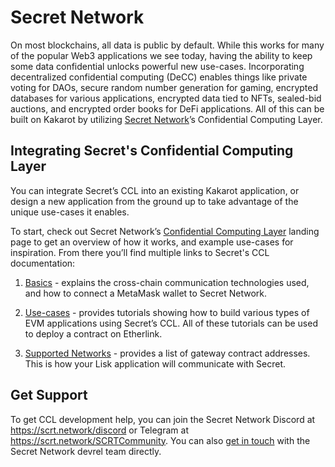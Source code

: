 # Secret Network

On most blockchains, all data is public by default. While this works for many of the popular Web3 applications we see today, having the ability to keep some data confidential unlocks powerful new use-cases. Incorporating decentralized confidential computing (DeCC) enables things like private voting for DAOs, secure random number generation for gaming, encrypted databases for various applications, encrypted data tied to NFTs, sealed-bid auctions, and encrypted order books for DeFi applications. All of this can be built on Kakarot by utilizing [Secret Network](https://scrt.network)’s Confidential Computing Layer.

## Integrating Secret's Confidential Computing Layer​

You can integrate Secret’s CCL into an existing Kakarot application, or design a new application from the ground up to take advantage of the unique use-cases it enables.

To start, check out Secret Network’s [Confidential Computing Layer](https://scrt.network/confidential-computing-layer) landing page to get an overview of how it works, and example use-cases for inspiration. From there you’ll find multiple links to Secret's CCL documentation:

1. [Basics](https://docs.scrt.network/secret-network-documentation/confidential-computing-layer/ethereum-evm-developer-toolkit/basics) - explains the cross-chain communication technologies used, and how to connect a MetaMask wallet to Secret Network.

2. [Use-cases](https://docs.scrt.network/secret-network-documentation/confidential-computing-layer/ethereum-evm-developer-toolkit/usecases) - provides tutorials showing how to build various types of EVM applications using Secret’s CCL. All of these tutorials can be used to deploy a contract on Etherlink.

3. [Supported Networks](https://docs.scrt.network/secret-network-documentation/confidential-computing-layer/ethereum-evm-developer-toolkit/supported-networks) - provides a list of gateway contract addresses. This is how your Lisk application will communicate with Secret.

## Get Support

To get CCL development help, you can join the Secret Network Discord at https://scrt.network/discord or Telegram at https://scrt.network/SCRTCommunity. You can also [get in touch](mailto:info@scrt.network) with the Secret Network devrel team directly.
